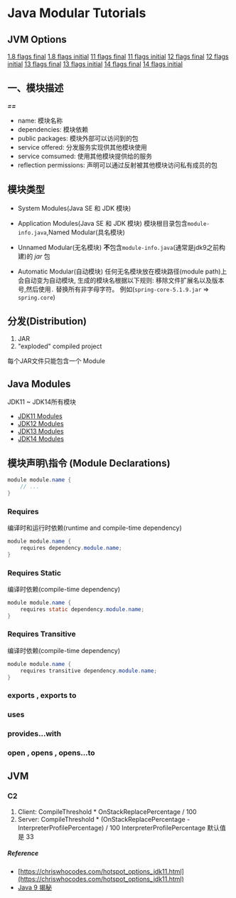 # Java Modular Tutorials

## JVM Options

[1.8 flags final](docs/jvm_options/1.8_print_flags_final.txt)
[1.8 flags initial](docs/jvm_options/1.8_print_flags_initial.txt)
[11 flags final](docs/jvm_options/11_print_flags_final.txt)
[11 flags initial](docs/jvm_options/11_print_flags_initial.txt)
[12 flags final](docs/jvm_options/12_print_flags_final.txt)
[12 flags initial](docs/jvm_options/12_print_flags_initial.txt)
[13 flags final](docs/jvm_options/13_print_flags_final.txt)
[13 flags initial](docs/jvm_options/13_print_flags_initial.txt)
[14 flags final](docs/jvm_options/14_print_flags_final.txt)
[14 flags initial](docs/jvm_options/14_print_flags_initial.txt)


## 一、模块描述
_**<module path> == <module name>**_ 

- name: 模块名称
- dependencies: 模块依赖
- public packages: 模块外部可以访问到的包
- service offered: 分发服务实现供其他模块使用
- service comsumed: 使用其他模块提供给的服务
- reflection permissions: 声明可以通过反射被其他模块访问私有成员的包


## 模块类型
+ System Modules(Java SE 和 JDK 模块)

+ Application Modules(Java SE 和 JDK 模块)
模块根目录包含`module-info.java`,Named Modular(具名模块)

+ Unnamed Modular(无名模块)
**不**包含`module-info.java`(通常是jdk9之前构建)的 _jar_ 包

+ Automatic Modular(自动模块)
任何无名模块放在模块路径(module path)上会自动变为自动模块, 
生成的模块名根据以下规则: 移除文件扩展名以及版本号,然后使用`.` 替换所有非字母字符。
例如(`spring-core-5.1.9.jar` => `spring.core`)


## 分发(Distribution)
1. JAR 
2. "exploded" compiled project

每个JAR文件只能包含一个 Module

## Java Modules
JDK11 ~ JDK14所有模块
- [JDK11 Modules](docs/modules/jdk11_modules.md)
- [JDK12 Modules](docs/modules/jdk12_modules.md)
- [JDK13 Modules](docs/modules/jdk13_modules.md)
- [JDK14 Modules](docs/modules/jdk14_modules.md)


## 模块声明\指令 (Module Declarations)
```java
module module.name {
    // ...
}
```

### Requires
编译时和运行时依赖(runtime and compile-time dependency)
```java
module module.name {
    requires dependency.module.name;
}
```

### Requires Static
编译时依赖(compile-time dependency)
```java
module module.name {
    requires static dependency.module.name;
}
```

### Requires Transitive
编译时依赖(compile-time dependency)
```java
module module.name {
    requires transitive dependency.module.name;
}
```

### exports , exports to
### uses
### provides...with
### open , opens , opens...to


## JVM
### C2
1. Client: CompileThreshold * OnStackReplacePercentage / 100
2. Server: CompileThreshold * (OnStackReplacePercentage - InterpreterProfilePercentage) / 100 
InterpreterProfilePercentage 默认值是 33

##### Reference
+ [https://chriswhocodes.com/hotspot_options_jdk11.html](https://chriswhocodes.com/hotspot_options_jdk11.html)
+ [Java 9 揭秘](https://www.cnblogs.com/IcanFixIt/p/7278696.html)